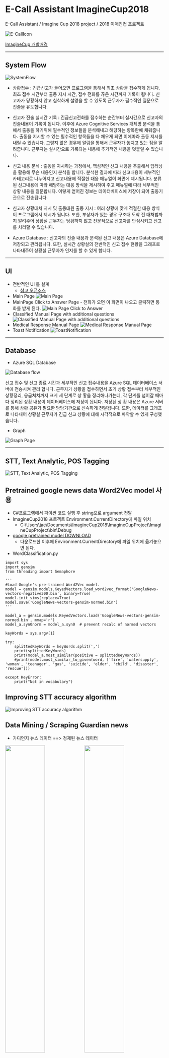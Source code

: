 # E-Call Assistant ImagineCup2018
E-Call Assistant / Imagine Cup 2018 project / 2018 이매진컵 프로젝트

![E-CallIcon](http://cfile29.uf.tistory.com/image/9994ED475A9550B018E726)

[ImagineCup 개발배경](https://github.com/ninetyfivejae/ImagineCup2018/wiki/Imagine-Cup-2018-%EC%95%84%EC%9D%B4%EB%94%94%EC%96%B4-%EC%A0%95%EB%A6%AC)

---

## System Flow

![SystemFlow](http://cfile5.uf.tistory.com/image/9928A44F5A9551431E20B9)

- 상황접수 : 긴급신고가 들어오면 프로그램을 통해서 최초 상황을 접수하게 됩니다. 최초 접수 시간부터 출동 지시 시간, 접수 전화를 끊은 시간까지 기록이 됩니다. 신고자가 당황하지 않고 침착하게 설명을 할 수 있도록 근무자가 필수적인 질문으로 진술을 유도합니다.

- 신고자 진술 실시간 기록 : 긴급신고전화를 접수하는 순간부터 실시간으로 신고자의 진술내용이 기록이 됩니다. 이후에 Azure Cognitive Services 개체명 분석을 통해서 출동을 하기위해 필수적인 정보들을 분석해내고 해당하는 항목란에 채워줍니다. 출동을 지시할 수 있는 필수적인 항목들을 다 채우게 되면 이에따라 출동 지시를 내릴 수 있습니다. 그렇지 않은 경우에 알림을 통해서 근무자가 놓치고 있는 점을 알려줍니다. 근무자는 실시간으로 기록되는 내용에 추가적인 내용을 덧붙일 수 있습니다.

- 신고 내용 분석 : 출동을 지시하는 과정에서, 핵심적인 신고 내용을 추출해서 딥러닝을 활용해 무슨 내용인지 분석을 합니다. 분석한 결과에 따라 신고내용이 세부적인 카테고리로 나누어지고 신고내용에 적절한 대응 매뉴얼이 화면에 제시됩니다. 분류된 신고내용에 따라 해당하는 대응 방식을 제시하여 주고 매뉴얼에 따라 세부적인 상황 내용을 질문합니다. 이렇게 얻어진 정보는 데이터베이스에 저장이 되어 출동기관으로 전송됩니다.

- 신고자 상황대처 지시 및 출동대원 출동 지시 : 여러 상황에 맞게 적절한 대응 방식이 프로그램에서 제시가 됩니다. 또한, 부상자가 있는 경우 구조대 도착 전 대처법까지 알려주어 상황실 근무자는 당황하지 않고 전문적으로 신고자를 안심시키고 신고를 처리할 수 있습니다.

- Azure Database : 신고자의 진술 내용과 분석된 신고 내용은 Azure Database에 저장되고 관리됩니다. 또한, 실시간 상황실의 전반적인 신고 접수 현황을 그래프로 나타내주어 상황실 근무자가 인지를 할 수 있게 합니다.

---

## UI
- 전반적인 UI 틀 설계
  - [참고 오픈소스](https://github.com/Abel13/AnimatedMenu1)
- Main Page
  ![Main Page](http://cfile27.uf.tistory.com/image/994C793E5A866A9D34566B)
- MainPage Click to Answer Page - 전화가 오면 이 화면이 나오고 클릭하면 통화를 받게 된다.
  ![Main Page Click to Answer](http://cfile21.uf.tistory.com/image/99B50B3E5A866A9D01CF9B)
- Classified Manual Page with additional questions
  ![Classified Manual Page with additional questions](http://cfile29.uf.tistory.com/image/992AB03E5A866A9C2AD8DC)
- Medical Response Manual Page
  ![Medical Response Manual Page](http://cfile28.uf.tistory.com/image/99AF993B5A6E422013C277)
- Toast Notification
  ![ToastNotification](http://cfile28.uf.tistory.com/image/9944493E5A866A9E113045)

---

## Database

- Azure SQL Database

![Database flow](http://cfile21.uf.tistory.com/image/990E1C3B5A6E421D162AF2)

신고 접수 및 신고 종료 시간과 세부적인 신고 접수내용을 Azure SQL 데이터베이스 서버에 전송시켜 관리
합니다. 근무자가 상황을 접수하면서 초기 상황 접수부터 세부적인 상황정리, 응급처치까지 크게 세 단계로 상 황을 정리해나가는데, 각 단계를 넘어갈 때마다 정리된 상황 내용이 데이터베이스에 저장이 됩니다. 저장된 상 황 내용은 Azure 서버를 통해 상황 공유가 필요한 담당기관으로 신속하게 전달됩니다. 또한, 데이터를 그래프 로 나타내어 상황실 근무자가 긴급 신고 상황에 대해 시각적으로 파악할 수 있게 구성했습니다.

- Graph

![Graph Page](http://cfile30.uf.tistory.com/image/9913263E5A866A9B4108DF)

---

## STT, Text Analytic, POS Tagging
![STT, Text Analytic, POS Tagging](http://cfile8.uf.tistory.com/image/99D3B4475A9550B322F0A8)

## Pretrained google news data Word2Vec model 사용
- C#프로그램에서 파이썬 코드 실행 후 string으로 argument 전달
- ImagineCup2018 프로젝트 Environment.CurrentDirectory에 파일 위치
	- C:\Users\jae\Documents\ImagineCup2018\ImagineCupProject\ImagineCupProject\bin\Debug
- [google pretrained model DOWNLOAD](https://drive.google.com/file/d/0B7XkCwpI5KDYNlNUTTlSS21pQmM/edit)
	- 다운로드한 이후에 Environment.CurrentDirectory에 파일 위치에 옮겨놓으면 된다.
- WordClassification.py
```
import sys
import gensim
from threading import Semaphore

'''
#Load Google's pre-trained Word2Vec model.
model = gensim.models.KeyedVectors.load_word2vec_format('GoogleNews-vectors-negative300.bin', binary=True)
model.init_sims(replace=True)
model.save('GoogleNews-vectors-gensim-normed.bin')
'''

model_a = gensim.models.KeyedVectors.load('GoogleNews-vectors-gensim-normed.bin', mmap='r')
model_a.syn0norm = model_a.syn0  # prevent recalc of normed vectors

keyWords = sys.argv[1]

try:
    splittedKeyWords = keyWords.split(',')
    print(splittedKeyWords)
    print(model_a.most_similar(positive = splittedKeyWords))
    #print(model.most_similar_to_given(word, ['fire', 'watersupply', 'woman', 'teenager', 'gas', 'suicide', 'elder', 'child', 'disaster', 'rescue']))

except KeyError:
    print("Not in vocabulary")
```

## Improving STT accuracy algorithm
![Improving STT accuracy algorithm](http://cfile30.uf.tistory.com/image/999D85475A9550B6285057)

## Data Mining / Scraping Guardian news

- 가디언지 뉴스 데이터 ==> 정제된 뉴스 데이터

<img src="http://cfile27.uf.tistory.com/image/99F961435A6C151C0463E0" width="50%"><img src="http://cfile26.uf.tistory.com/image/99C0AD475A6C151E165056" width="50%">

- [참고 블로그 / Text classification using CNN written in tensorflow](http://manishankert.blogspot.kr/2017/04/text-classification-using-cnn-writte-in.html)
- 위 링크에서 가디언 뉴스 기사를 크롤링해와서 해당하는 카테고리의 기사로 학습을 시킴
- 사건 및 사고에 대해 신고자가 진술을 하고 상황을 설명하는 것이, 뉴스 기사에서 사건 및 사고에 대해서 설명을 하는 것과 유사성을 많이 찾을 수 있을 것이라 판단하여 뉴스 기사로 학습시키는 것을 선택했다.
- Goose와 BeautifulSoup4를 사용해서 기사 내용을 가져옴
- Google 검색에서 ```(category) site:www.guardian.com```이라고 검색하면 해당 사이트의 검색 결과만을 반환한다. 따라서, 구글에서 검색해서 나온 가디언지 링크들을 들어가서 기사 내용들을 가져온다.

## CNN Text Classification

![CNNTextClassification](http://cfile30.uf.tistory.com/image/9955F5475A9550B72D0F2D)

- [참고 문헌 / Implementing a cnn for text classification in tensorflow](http://www.wildml.com/2015/12/implementing-a-cnn-for-text-classification-in-tensorflow/) 
- 현재 75% 정확도 / 아직 학습해야할 카테고리가 더 있음 / 정확도 더 올릴 예정
- Training Command Example : ```python train.py ./data/train.csv ./parameters.json```
- Console Predict Command Example : ```python predict.py ./trained_model_1516543243/```
- JSON file Predict Command Example : ```python predict.py ./trained_model_1516543243/ ./data/sample.json```
- C# 프로젝트 bin-Debug-(Environment.CurrentDirectory)에 "data_helper.py", "predict.py", "text_cnn.py", "train.py", trained model 위치 시켜서 실행하기
- 예측 값
![CNNTextClassificationPrediction](http://cfile28.uf.tistory.com/image/9902C2435A6C151D13A0E1)
- 정확도
![CNNTextClassificationAccuracy](http://cfile26.uf.tistory.com/image/993561475A6C15221190D0)

## CNN Text Positive Negative Classification
- [참고 문헌 / Implementing a cnn for text classification in tensorflow](http://www.wildml.com/2015/12/implementing-a-cnn-for-text-classification-in-tensorflow/) 
- 현재 97% 정확도
- Training Command Example : ```python train_posneg.py```
- Console Predict Command Example : ```python eval_posneg.py --eval_train --checkpoint_dir="./runs/1516169064/checkpoints/"```
- C# 프로젝트 bin-Debug-(Environment.CurrentDirectory)에 "data_helpers_posneg.py", "eval_posneg.py", "text_cnn_posneg.py", "train_posneg.py", trained model 위치 시켜서 실행하기
- 윈도우에서 Data 파일 불러올 때, "UnicodeDecodeError: 'cp949' codec can't decode byte 0xe2 in position ---: illegal multibyte sequence" 오류 시, ```open('파일경로.txt', 'rt', encoding='UTF8')``` 이렇게 파일 Open하면 된다.
- 정확도
![PositiveNegativeAccuracy](http://cfile22.uf.tistory.com/image/990DCA345A7DA83E3C986C)

## 신고 대응 매뉴얼 참고자료 출처
- https://www.phoenix.gov/hrsite/Documents/fireguide.pdf
- http://www.vcp.state.va.us/pdfFiles/Emergency_Coordinator_Manual.pdf
- https://www.kerncounty.com/cao/policy/16.pdf